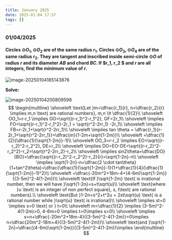 ```yaml
---
title: January 2025
date: 2025-01-04 17:57
tags: []
---
```


### 01/04/2025

#### Circles $\odot{O_1}, \odot{O_2}$ are of the same radius $r_1$. Circles $\odot{O_3}, \odot{O_4}$ are of the same radius $r_2$. They are tangent and inscribed inside semi-circle $\odot{O}$ of radius $r$ and its diameter $AB$ and chord $BC$. If $r_1, r_2 $ and $r$ are all integers, find the minimum value of $r$.

![image-20250104185143876](/assets/images/2024/image-20250104180430988.png)

**Solve:**

![image-20250104200809598](/assets/images/2024/image-20250104195848594.png)
$$
\begin{multline}
\shoveleft \text{Let }m=\dfrac{r_1}{r}, n=\dfrac{r_2}{r} \implies m,n \text{ are rational numbers}, m,n \lt \dfrac{1}{2}\\
\shoveleft OO_1=r-r_1 \implies GO=\sqrt{(r-r_1)^2-r_1^2}, GF=2r_1\\
\shoveleft \implies FO=\sqrt{(r-r_1)^2-r_1^2}-2r_1 = \sqrt{r^2-2rr_1} -2r_1\\
\shoveleft \implies FB=r-2r_1+\sqrt{r^2-2rr_1}\\
\shoveleft \implies tan \theta = \dfrac{r_1}{r-2r_1+\sqrt{r^2-2rr_1}}=\dfrac{m}{1-2m+\sqrt{1-2m}}\\
\shoveleft =\dfrac{1}{2}(\dfrac{1}{\sqrt{1-2m}}-1)\\
\shoveleft OO_3=r-r_2 \implies EO=\sqrt{(r-r_2)^2-r_2^2}, DE=r_2\\
\shoveleft \implies DO=EO-DE=\sqrt{(r-r_2)^2-r_2^2}-r_2=\sqrt{r^2-2rr_2}-r_2\\
\shoveleft \implies sin2\theta=\dfrac{DO}{BO}=\dfrac{\sqrt{(r-r_2)^2-r_2^2}-r_2}{r}=\sqrt{1-2n}-n\\
\shoveleft \implies \sqrt{1-2n}-n=\dfrac{2 \cdot tan\theta}{1+tan^2\theta}=\dfrac{\dfrac{1}{\sqrt{1-2m}}-1}{1+\dfrac{1}{4}(\dfrac{1}{\sqrt{1-2m}}-1)^2}\\
\shoveleft =\dfrac{-20m^2+18m-4+(4-6m)\sqrt{1-2m}}{(3-5m)^2-4(1-2m)}\\
\shoveleft \text{If }\sqrt{1-2m} \text{ is irrational number, then we will have }\sqrt{1-2n}=s+t\sqrt{u}\\
\shoveleft \text{where }u \text{ is an integer of non perfect square}, s, t\text{ are rational numbers}.\\
\shoveleft \text{But }1-2n=s^2+t^2u + 2st\sqrt{u} \text{ is a rational number while }\sqrt{u} \text{ is irrational}\\
\shoveleft \implies st=0 \implies s=0 \text{ or } t=0\\
\shoveleft m<\dfrac{1}{2} \implies (3-5m)^2-4(1-2m)>0, 4-6m>0 \implies t>0\implies s=0\\
\shoveleft \implies s=n+\dfrac{-20m^2+18m-4}{(3-5m)^2-4(1-2m)}=0\implies n=\dfrac{20m^2-18m+4}{(3-5m)^2-4(1-2m)}\\
\shoveleft \text{and }\sqrt{1-2n}=\dfrac{(4-6m)\sqrt{1-2m}}{(3-5m)^2-4(1-2m)}\implies
\end{multline}
$$
